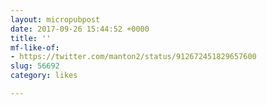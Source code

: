 ```yaml
---
layout: micropubpost
date: 2017-09-26 15:44:52 +0000
title: ''
mf-like-of:
- https://twitter.com/manton2/status/912672451829657600
slug: 56692
category: likes

---
```


